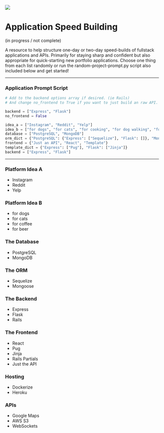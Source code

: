 ![](https://external-content.duckduckgo.com/iu/?u=http%3A%2F%2F1ynuqa2hevwi2wvxlq1z7d7c-wpengine.netdna-ssl.com%2Fwp-content%2Fuploads%2F2018%2F02%2FOne_World_Centre_Building_Time_Lapse-.gif&f=1&nofb=1)

# Application Speed Building
(in progress / not complete)

A resource to help structure one-day or two-day speed-builds of fullstack applications and APIs. Primarily for staying sharp and confident but also appropriate for quick-starting new portfolio applications. Choose one thing from each list randomly or run the random-project-prompt.py script also included below and get started!

---

### Application Prompt Script

```python
# Add to the backend options array if desired. (ie Rails)
# And change no_frontend to True if you want to just build an raw API.

backend = ["Express", "Flask"]
no_frontend = False

idea_a = ["Instagram", "Reddit", "Yelp"]
idea_b = ["for dogs", "for cats", "for cooking", "for dog walking", "for coffee", "for pizza", "for beer", "for doughnuts"]
database = ["PostgreSQL", "MongoDB"]
orm_dict = {"PostgreSQL": {"Express": ["Sequelize"], "Flask": []}, "MongoDB": {"Express": ["Mongoose"], "Flask": []}}
frontend = {"Just an API", "React", "Template"}
template_dict = {"Express": ["Pug"], "Flask": ["Jinja"]}
backend = ["Express", "Flask"]
```

---

### Platform Idea A
* Instagram
* Reddit
* Yelp

### Platform Idea B
* for dogs
* for cats
* for coffee
* for beer

### The Database
* PostgreSQL
* MongoDB

### The ORM
* Sequelize
* Mongoose

### The Backend
* Express
* Flask
* Rails

### The Frontend
* React
* Pug
* Jinja
* Rails Partials
* Just the API

### Hosting
* Dockerize
* Heroku

### APIs
* Google Maps
* AWS S3
* WebSockets
